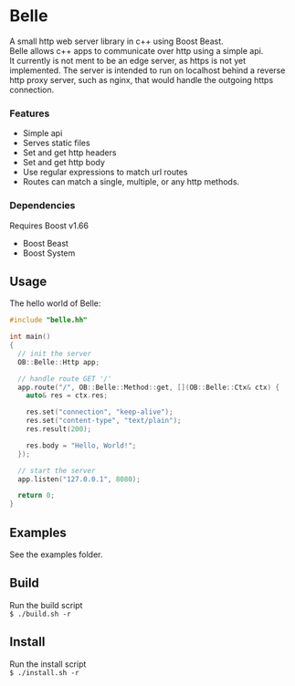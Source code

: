 # Belle
A small http web server library in c++ using Boost Beast.  
Belle allows c++ apps to communicate over http using a simple api.  
It currently is not ment to be an edge server, as https is not yet implemented. The server is intended to run on localhost behind a reverse http proxy server, such as nginx, that would handle the outgoing https connection.  

### Features
* Simple api
* Serves static files
* Set and get http headers
* Set and get http body
* Use regular expressions to match url routes
* Routes can match a single, multiple, or any http methods.

### Dependencies
Requires Boost v1.66  
* Boost Beast
* Boost System

## Usage
The hello world of Belle:  
```cpp
#include "belle.hh"

int main()
{
  // init the server
  OB::Belle::Http app;

  // handle route GET '/'
  app.route("/", OB::Belle::Method::get, [](OB::Belle::Ctx& ctx) {
    auto& res = ctx.res;

    res.set("connection", "keep-alive");
    res.set("content-type", "text/plain");
    res.result(200);

    res.body = "Hello, World!";
  });

  // start the server
  app.listen("127.0.0.1", 8080);

  return 0;
}
```

## Examples
See the examples folder.  

## Build
Run the build script  
`$ ./build.sh -r`

## Install
Run the install script  
`$ ./install.sh -r`
